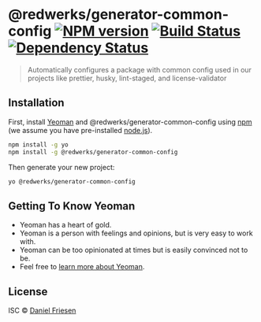 # @redwerks/generator-common-config [![NPM version][npm-image]][npm-url] [![Build Status][travis-image]][travis-url] [![Dependency Status][daviddm-image]][daviddm-url]
> Automatically configures a package with common config used in our projects like prettier, husky, lint-staged, and license-validator

## Installation

First, install [Yeoman](http://yeoman.io) and @redwerks/generator-common-config using [npm](https://www.npmjs.com/) (we assume you have pre-installed [node.js](https://nodejs.org/)).

```bash
npm install -g yo
npm install -g @redwerks/generator-common-config
```

Then generate your new project:

```bash
yo @redwerks/generator-common-config
```

## Getting To Know Yeoman

 * Yeoman has a heart of gold.
 * Yeoman is a person with feelings and opinions, but is very easy to work with.
 * Yeoman can be too opinionated at times but is easily convinced not to be.
 * Feel free to [learn more about Yeoman](http://yeoman.io/).

## License

ISC © [Daniel Friesen]()


[npm-image]: https://badge.fury.io/js/@redwerks/generator-common-config.svg
[npm-url]: https://npmjs.org/package/@redwerks/generator-common-config
[travis-image]: https://travis-ci.com/redwerks/@redwerks/generator-common-config.svg?branch=master
[travis-url]: https://travis-ci.com/redwerks/@redwerks/generator-common-config
[daviddm-image]: https://david-dm.org/redwerks/@redwerks/generator-common-config.svg?theme=shields.io
[daviddm-url]: https://david-dm.org/redwerks/@redwerks/generator-common-config
